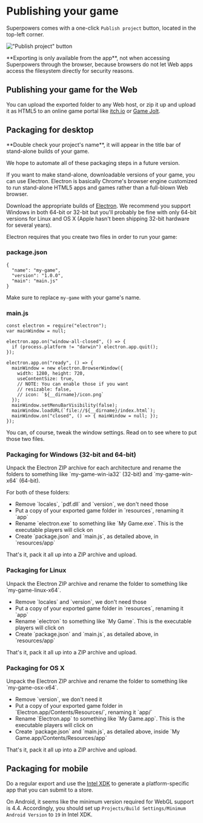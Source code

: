 # Publishing your game

Superpowers comes with a one-click `Publish project` button, located in the top-left corner.

!["Publish project" button](/images/publishing-your-game/publish-project-button.png)

<div class="note">
  <p>**Exporting is only available from the app**, not when accessing Superpowers through the browser,
  because browsers do not let Web apps access the filesystem directly for security reasons.
</div>

## Publishing your game for the Web

You can upload the exported folder to any Web host, or zip it up and upload it as HTML5 to an online game portal
like <a href="http://itch.io/" target="_blank">itch.io</a> or <a href="http://gamejolt.com" target="_blank">Game Jolt</a>.

## Packaging for desktop

<div class="note">
  <p>**Double check your project's name**, it will appear in the title bar of stand-alone builds of your game.
</div>

<div class="note">
  <p>We hope to automate all of these packaging steps in a future version.
</div>

If you want to make stand-alone, downloadable versions of your game, you can use Electron.
Electron is basically Chrome's browser engine customized to run stand-alone HTML5 apps and games rather than a full-blown Web browser.

<div class="action">
  <p>Download the appropriate builds of <a href="https://github.com/atom/electron/releases" target="_blank">Electron</a>.
  We recommend you support Windows in both 64-bit or 32-bit but you'll probably be fine with only 64-bit versions
  for Linux and OS X (Apple hasn't been shipping 32-bit hardware for several years).
</div>

Electron requires that you create two files in order to run your game:

### package.json

```
{
  "name": "my-game",
  "version": "1.0.0",
  "main": "main.js"
}
```

Make sure to replace `my-game` with your game's name.

### main.js

```
const electron = require("electron");
var mainWindow = null;

electron.app.on("window-all-closed", () => {
  if (process.platform != "darwin") electron.app.quit();
});

electron.app.on("ready", () => {
  mainWindow = new electron.BrowserWindow({
    width: 1280, height: 720,
    useContentSize: true,
    // NOTE: You can enable those if you want
    // resizable: false,
    // icon: `${__dirname}/icon.png`
  });
  mainWindow.setMenuBarVisibility(false);
  mainWindow.loadURL(`file://${__dirname}/index.html`);
  mainWindow.on("closed", () => { mainWindow = null; });
});
```

You can, of course, tweak the window settings.
Read on to see where to put those two files.

### Packaging for Windows (32-bit and 64-bit)

<div class="action">
  <p>Unpack the Electron ZIP archive for each architecture and rename the folders to something like `my-game-win-ia32` (32-bit) and `my-game-win-x64` (64-bit).

  <p>For both of these folders:

  <ul>
    <li>Remove `locales`, `pdf.dll` and `version`, we don't need those
    <li>Put a copy of your exported game folder in `resources`, renaming it `app`
    <li>Rename `electron.exe` to something like `My Game.exe`. This is the executable players will click on
    <li>Create `package.json` and `main.js`, as detailed above, in `resources/app`
  </ul>

  <p>That's it, pack it all up  into a ZIP archive and upload.
</div>

### Packaging for Linux

<div class="action">
  <p>Unpack the Electron ZIP archive and rename the folder to something like `my-game-linux-x64`.

  <ul>
    <li>Remove `locales` and `version`, we don't need those
    <li>Put a copy of your exported game folder in `resources`, renaming it `app`
    <li>Rename `electron` to something like `My Game`. This is the executable players will click on
    <li>Create `package.json` and `main.js`, as detailed above, in `resources/app`
  </ul>

  <p>That's it, pack it all up into a ZIP archive and upload.
</div>

### Packaging for OS X

<div class="action">
  <p>Unpack the Electron ZIP archive and rename the folder to something like `my-game-osx-x64`.

  <ul>
    <li>Remove `version`, we don't need it
    <li>Put a copy of your exported game folder in `Electron.app/Contents/Resources/`, renaming it `app/`
    <li>Rename `Electron.app` to something like `My Game.app`. This is the executable players will click on
    <li>Create `package.json` and `main.js`, as detailed above, inside `My Game.app/Contents/Resources/app`
  </ul>

  <p>That's it, pack it all up into a ZIP archive and upload.
</div>

## Packaging for mobile

Do a regular export and use the [Intel XDK](https://software.intel.com/en-us/intel-xdk)
to generate a platform-specific app that you can submit to a store.

On Android, it seems like the minimum version required for WebGL support is 4.4.
Accordingly, you should set up `Projects/Build Settings/Minimum Android Version` to `19` in Intel XDK.

